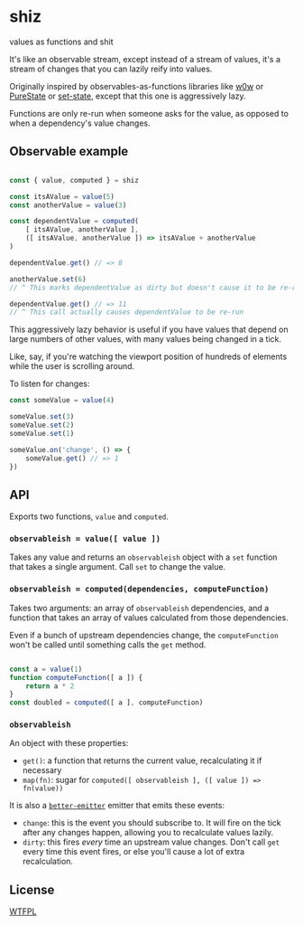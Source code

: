 # shiz

values as functions and shit

It's like an observable stream, except instead of a stream of values, it's a stream of changes that you can lazily reify into values.

Originally inspired by observables-as-functions libraries like [w0w](https://github.com/m59peacemaker/w0w) or [PureState](https://github.com/MaiaVictor/PureState) or [set-state](https://github.com/AutoSponge/set-state), except that this one is aggressively lazy.

Functions are only re-run when someone asks for the value, as opposed to when a dependency's value changes.

## Observable example

<!--js
const shiz = require('./')
-->

```js

const { value, computed } = shiz

const itsAValue = value(5)
const anotherValue = value(3)

const dependentValue = computed(
	[ itsAValue, anotherValue ],
	([ itsAValue, anotherValue ]) => itsAValue + anotherValue
)

dependentValue.get() // => 8

anotherValue.set(6)
// ^ This marks dependentValue as dirty but doesn't cause it to be re-run

dependentValue.get() // => 11
// ^ This call actually causes dependentValue to be re-run
```

This aggressively lazy behavior is useful if you have values that depend on large numbers of other values, with many values being changed in a tick.

Like, say, if you're watching the viewport position of hundreds of elements while the user is scrolling around.

To listen for changes:

```js
const someValue = value(4)

someValue.set(3)
someValue.set(2)
someValue.set(1)

someValue.on('change', () => {
	someValue.get() // => 1
})
```

## API

Exports two functions, `value` and `computed`.

### `observableish = value([ value ])`

Takes any value and returns an `observableish` object with a `set` function that takes a single argument.  Call `set` to change the value.

### `observableish = computed(dependencies, computeFunction)`

Takes two arguments: an array of `observableish` dependencies, and a function that takes an array of values calculated from those dependencies.

Even if a bunch of upstream dependencies change, the `computeFunction` won't be called until something calls the `get` method.

```js

const a = value(1)
function computeFunction([ a ]) {
	return a * 2
}
const doubled = computed([ a ], computeFunction)
```

### `observableish`

An object with these properties:

- `get()`: a function that returns the current value, recalculating it if necessary
- `map(fn)`: sugar for `computed([ observableish ], ([ value ]) => fn(value))`

It is also a [`better-emitter`](https://github.com/TehShrike/better-emitter) emitter that emits these events:

- `change`: this is the event you should subscribe to.  It will fire on the tick after any changes happen, allowing you to recalculate values lazily.
- `dirty`: this fires *every* time an upstream value changes.  Don't call `get` every time this event fires, or else you'll cause a lot of extra recalculation.

## License

[WTFPL](http://wtfpl2.com)
